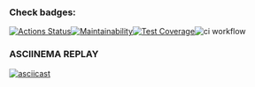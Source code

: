 ### Check badges:
[![Actions Status](https://github.com/dmitrykholopov/python-project-50/workflows/hexlet-check/badge.svg)](https://github.com/dmitrykholopov/python-project-50/actions)[![Maintainability](https://api.codeclimate.com/v1/badges/1bf65a8ea34a73c12bee/maintainability)](https://codeclimate.com/github/dmitrykholopov/python-project-50/maintainability)[![Test Coverage](https://api.codeclimate.com/v1/badges/1bf65a8ea34a73c12bee/test_coverage)](https://codeclimate.com/github/dmitrykholopov/python-project-50/test_coverage)![ci workflow](https://github.com/dmitrykholopov/python-project-50/actions/workflows/ci.yml)

### ASCIINEMA REPLAY
[![asciicast](https://asciinema.org/a/GG0YnxVs6cNI6V3zks07qKpdo.svg)](https://asciinema.org/a/GG0YnxVs6cNI6V3zks07qKpdo)
